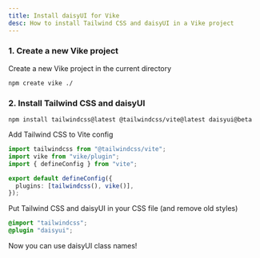 ```yaml
---
title: Install daisyUI for Vike
desc: How to install Tailwind CSS and daisyUI in a Vike project
---
```


### 1. Create a new Vike project

Create a new Vike project in the current directory

```sh:Terminal
npm create vike ./
```

### 2. Install Tailwind CSS and daisyUI

```sh:Terminal
npm install tailwindcss@latest @tailwindcss/vite@latest daisyui@beta
```

Add Tailwind CSS to Vite config

```ts:vite.config.ts
import tailwindcss from "@tailwindcss/vite";
import vike from "vike/plugin";
import { defineConfig } from "vite";

export default defineConfig({
  plugins: [tailwindcss(), vike()],
});
```

Put Tailwind CSS and daisyUI in your CSS file (and remove old styles)

```postcss:renderer/Layout.css
@import "tailwindcss";
@plugin "daisyui";
```

Now you can use daisyUI class names!
